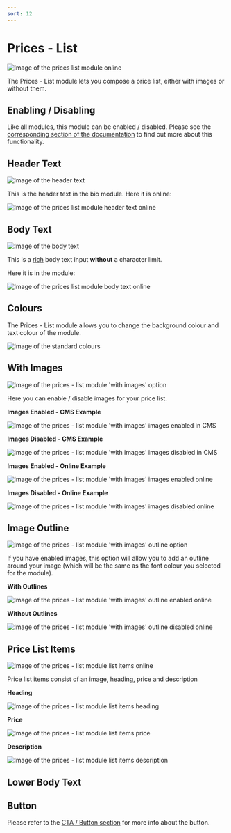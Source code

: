 ```yaml
---
sort: 12
---
```


# Prices - List

![Image of the prices list module online](https://raw.githubusercontent.com/pinkpigeondocs/Pink-Pigeon-Documentation/master/docs/6_Modules/images/12_prices_list_online.png)

The Prices - List module lets you compose a price list, either with images or without them.

## Enabling / Disabling

Like all modules, this module can be enabled / disabled. Please see the [corresponding section of the documentation][endis] to find out more about this functionality.

[endis]: https://pinkpigeondocs.github.io/Pink-Pigeon-Documentation/4_General_Components/4_enabling_disabling_modules.html

## Header Text

![Image of the header text](https://raw.githubusercontent.com/pinkpigeondocs/Pink-Pigeon-Documentation/master/docs/common_elements_images/header_text.png)

This is the header text in the bio module. Here it is online:

![Image of the prices list module header text online](https://raw.githubusercontent.com/pinkpigeondocs/Pink-Pigeon-Documentation/master/docs/6_Modules/images/12_prices_list_header_text_online.png)

## Body Text

![Image of the body text](https://raw.githubusercontent.com/pinkpigeondocs/Pink-Pigeon-Documentation/master/docs/common_elements_images/body_text.png)

This is a [rich](https://pinkpigeondocs.github.io/Pink-Pigeon-Documentation/4_General_Components/6_rich_text_editing.html) body text input **without** a character limit.

Here it is in the module:

![Image of the prices list module body text online](https://raw.githubusercontent.com/pinkpigeondocs/Pink-Pigeon-Documentation/master/docs/6_Modules/images/12_prices_list_body_text_online.png)

## Colours

The Prices - List module allows you to change the background colour and text colour of the module.

![Image of the standard colours](https://raw.githubusercontent.com/pinkpigeondocs/Pink-Pigeon-Documentation/master/docs/common_elements_images/standard_colours.png)

## With Images

![Image of the prices - list module 'with images' option](https://raw.githubusercontent.com/pinkpigeondocs/Pink-Pigeon-Documentation/master/docs/6_Modules/images/12_prices_list_with_images_option.png)

Here you can enable / disable images for your price list.

**Images Enabled - CMS Example**

![Image of the prices - list module 'with images' images enabled in CMS](https://raw.githubusercontent.com/pinkpigeondocs/Pink-Pigeon-Documentation/master/docs/6_Modules/images/12_prices_list_with_images_enabled.png)

**Images Disabled - CMS Example**

![Image of the prices - list module 'with images' images disabled in CMS](https://raw.githubusercontent.com/pinkpigeondocs/Pink-Pigeon-Documentation/master/docs/6_Modules/images/12_prices_list_with_images_disabled.png)

**Images Enabled - Online Example**

![Image of the prices - list module 'with images' images enabled online](https://raw.githubusercontent.com/pinkpigeondocs/Pink-Pigeon-Documentation/master/docs/6_Modules/images/12_prices_list_with_images_enabled_online.png)

**Images Disabled - Online Example**

![Image of the prices - list module 'with images' images disabled online](https://raw.githubusercontent.com/pinkpigeondocs/Pink-Pigeon-Documentation/master/docs/6_Modules/images/12_prices_list_with_images_disabled_online.png)


## Image Outline
![Image of the prices - list module 'with images' outline option](https://raw.githubusercontent.com/pinkpigeondocs/Pink-Pigeon-Documentation/master/docs/6_Modules/images/12_prices_list_image_outline.png)

If you have enabled images, this option will allow you to add an outline around your image (which will be the same as the font colour you selected for the module).

**With Outlines**

![Image of the prices - list module 'with images' outline enabled online](https://raw.githubusercontent.com/pinkpigeondocs/Pink-Pigeon-Documentation/master/docs/6_Modules/images/12_prices_list_image_outline_enabled_online.png)

**Without Outlines**

![Image of the prices - list module 'with images' outline disabled online](https://raw.githubusercontent.com/pinkpigeondocs/Pink-Pigeon-Documentation/master/docs/6_Modules/images/12_prices_list_image_outline_disabled_online.png)



## Price List Items

![Image of the prices - list module list items online](https://raw.githubusercontent.com/pinkpigeondocs/Pink-Pigeon-Documentation/master/docs/6_Modules/images/12_prices_list_items_online.png)

Price list items consist of an image, heading, price and description

**Heading**

![Image of the prices - list module list items heading](https://raw.githubusercontent.com/pinkpigeondocs/Pink-Pigeon-Documentation/master/docs/6_Modules/images/12_prices_list_item_heading.png)

**Price**

![Image of the prices - list module list items price](https://raw.githubusercontent.com/pinkpigeondocs/Pink-Pigeon-Documentation/master/docs/6_Modules/images/12_prices_list_item_price.png)

**Description**

![Image of the prices - list module list items description](https://raw.githubusercontent.com/pinkpigeondocs/Pink-Pigeon-Documentation/master/docs/6_Modules/images/12_prices_list_item_description.png)





## Lower Body Text


## Button

Please refer to the [CTA / Button section](https://pinkpigeondocs.github.io/Pink-Pigeon-Documentation/4_General_Components/5_CTA_button.html) for more info about the button.